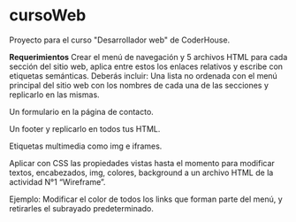 # cursoWeb

Proyecto para el curso "Desarrollador web" de CoderHouse.

**Requerimientos**
Crear el menú de navegación y 5 archivos HTML para cada sección del sitio web, aplica entre estos los enlaces relativos y escribe con etiquetas semánticas. Deberás incluir:
Una lista no ordenada con el menú principal del sitio web con los nombres de cada una de las secciones y replicarlo en las mismas.

Un formulario en la página de contacto.

Un footer y replicarlo en todos tus HTML.

Etiquetas multimedia como img e iframes.

Aplicar con CSS las propiedades vistas hasta el momento para modificar textos, encabezados, img, colores, background a un archivo HTML de la actividad N°1 “Wireframe”.

Ejemplo: Modificar el color de todos los links que forman parte del menú, y retirarles el subrayado predeterminado.
